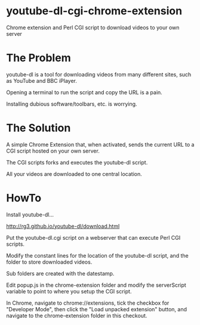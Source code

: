 youtube-dl-cgi-chrome-extension
===============================

Chrome extension and Perl CGI script to download videos to your own server

The Problem
===========

youtube-dl is a tool for downloading videos from many different sites, such as YouTube and BBC iPlayer.

Opening a terminal to run the script and copy the URL is a pain.

Installing dubious software/toolbars, etc. is worrying.

The Solution
============

A simple Chrome Extension that, when activated, sends the current URL to a CGI script hosted on your own server.

The CGI scripts forks and executes the youtube-dl script.

All your videos are downloaded to one central location.



HowTo
=====

Install youtube-dl...

http://rg3.github.io/youtube-dl/download.html

Put the youtube-dl.cgi script on a webserver that can execute Perl CGI scripts.

Modify the constant lines for the location of the youtube-dl script, and the folder to store downloaded videos.

Sub folders are created with the datestamp.

Edit popup.js in the chrome-extension folder and modify the serverScript variable to point to where you setup the CGI script.

In Chrome, navigate to chrome://extensions, tick the checkbox for "Developer Mode", then click the "Load unpacked extension" button, and navigate to the chrome-extension folder in this checkout.
